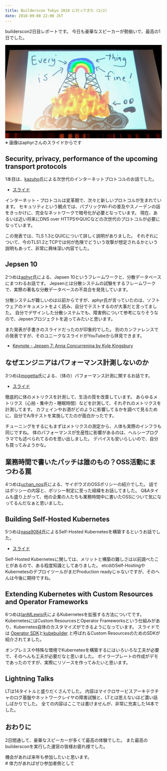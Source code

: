```yaml
---
title: Builderscon Tokyo 2018 に行ってきた (2/2)
date: 2018-09-08 22:00 JST
---
```


builderscon2日目レポートです。
今日も豪華なスピーカーが勢揃いで、最高の1日でした。

![builderscon tokyo 2018 end day](builderscon-2nd-day.jpg)  
※ 画像はaphyrさんのスライドからです


Security, privacy, performance of the upcoming transport protocols
------------------------------------------------------------------

1本目は、[kazuho][@kazuho]氏による次世代のインターネットプロトコルのお話でした。

- [スライド](http://blog.kazuhooku.com/2018/09/quic-builderscon.html)

インターネット・プロトコルは変革期で、次々と新しいプロトコルが生まれています。
セキュリティという観点では、パブリックWi-Fiの普及やスノーデンの話をきっかけに、完全なネットワークで暗号化が必要となっています。
現在、あるいは近い将来にDNS over HTTPSやQUICなどの次世代のプロトコルが必要になっています。

この発表では、TLS 1.3とQUICについて詳しく説明がありました。
それぞれについて、今のTLS1.2とTCPでは何が危険でどういう攻撃が想定されるかという説明もあって、非常に興味深い内容でした。

Jepsen 10
---------

2つめは[aphyr][@aphyr]氏による、Japsen 10というフレームワークと、分散データベースにまつわるお話です。
Jepsenとは分散システムの試験をするフレームワークで、実際の著名な分散データベースの不具合を発見しています。

分散システムが難しいのは以前からですが、aphyr氏が言っていたのは、ソフトウェアのドキュメントをよく読み、自分でテストするのが大事だと言ってました。
自分でデザインした分散システムでも、障害例について参考になりそうなので、Jepsenプロジェクトを追ってみたいと思います。

また発表が手書きのスライドだったのが印象的でした。
別のカンファレンスでの発表ですが、そのユニークなスライドがYouTubeから拝見できます。

- [Keynote - Jepsen 7: Anna Concurrenina by Kyle Kingsbury](https://www.youtube.com/watch?v=eSaFVX4izsQ)

なぜエンジニアはパフォーマンス計測しないのか
--------------------------------------------

3つめは[mogetta][@mogetta]氏による、（体の）パフォーマンス計測に関するお話です。

- [スライド](https://speakerdeck.com/mogeta/why-dont-you-measure-your-performance) 

徹底的に体のメトリクスを計測して、生活の質を改善しています。
あらゆるメトリクス（心拍・集中力・睡眠時間）などを計測して、それぞれのメトリクスを計測してます。
カフェインやお酒がどのように影響してるかを調べて見るために、自分でA/Bテストを実施してたのが面白かったです。

チューニングをするにもまずはメトリクスの測定から、人体も実際のインフラも同じですね。
体のパフォーマンスが生産性に影響があるのは、ヘルシープログラマでも述べられてるのを思い出しました。
デバイスも安いらしいので、自分も買ってみようかな。

業務時間で書いたパッチは誰のもの？OSS活動にまつわる罠
-------------------------------------------------------

4つめは[uchan\_nos][@uchan_nos]氏による、サイボウズのOSSポリシーの紹介でした。
話ではポリシーの内容と、ポリシー制定に至った経緯をお話してました。
Q&Aタイムも盛り上がって、他の企業の人たちも業務時間中に書いたOSSについて気になってるんだなぁと思いました。

Building Self-Hosted Kubernetes
-------------------------------

5つめは[nasa9084][@nasa9084]氏によるSelf-Hosted Kubernetesを構築するというお話でした。

- [スライド](https://gitpitch.com/nasa9084/slides/builderscon18#/)

Self-Hosted Kubernetesに関しては、メリットと構築の難しさは以前調べたことがあるので、ある程度知識としてありました。
etcdのSelf-HostingやKubernetesのデプロイツールがまだProduction readyじゃないですが、そのへんは今後に期待ですね。


Extending Kubernetes with Custom Resources and Operator Frameworks
------------------------------------------------------------------

6つめは[IanMLewis][@IanMLewis]氏によるKubernetesを拡張する方法についてです。
KubernetesにはCustom ResourcesとOperator Frameworksという仕組みがあり、Kubernetes自体のカスタマイズができるようになっています。
スライドでは
[Operator SDK](https://github.com/operator-framework/operator-sdk)と[kubebuilder](https://github.com/kubernetes-sigs/kubebuilder)
と呼ばれるCustom ResourcesのためのSDKが紹介されてました。

オンプレミスや特殊な環境でKubernetesを構築するにはいろいろな工夫が必要で、そのへんも工夫が必要だなと思いました。
ボイラープレートの作成がデモであったのですが、実際にリソースを作ってみたいと思います。

Lightning Talks
---------------

LTは14タイトルと盛りだくさんでした。
内容はマイクロサービスアーキテクチャのログ基盤やネットワークレイヤの障害試験と、LTとは思えないほど濃い話しばかりでした。
全ての内容はここでは書けませんが、非常に充実した14本でした。


おわりに
--------

2日間通して、豪華なスピーカーが多くて最高の体験でした。
また最高のbuildersconを実行した運営の皆様お疲れ様でした。

機会があれば来年も参加したいと思います。  
\# 体力があればぜひ参加者側として



[@kazuho]: https://twitter.com/kazuho
[@aphyr]: https://twitter.com/aphyr
[@mogetta]: https://twitter.com/mogetta
[@uchan_nos]: https://twitter.com/uchan_nos
[@nasa9084]: https://twitter.com/nasa9084
[@IanMLewis]: https://twitter.com/IanMLewis
